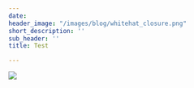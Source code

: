 ```yaml
---
date: 
header_image: "/images/blog/whitehat_closure.png"
short_description: ''
sub_header: ''
title: Test

---
```

![](/images/blog/yuzu.png)